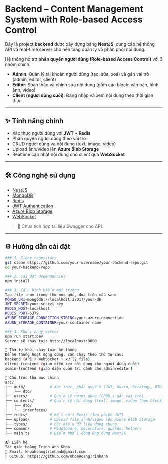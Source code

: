 # Backend – Content Management System with Role-based Access Control

Đây là project **backend** được xây dựng bằng **NestJS**, cung cấp hệ thống API và real-time server cho nền tảng quản lý và phân phối nội dung.

Hệ thống hỗ trợ **phân quyền người dùng (Role-based Access Control)** với 3 nhóm chính:

- **Admin**: Quản lý tài khoản người dùng (tạo, sửa, xoá) và gán vai trò (admin, editor, client)
- **Editor**: Soạn thảo và chỉnh sửa nội dung (gồm các block: văn bản, hình ảnh, video)
- **Client (người dùng cuối)**: Đăng nhập và xem nội dung theo thời gian thực

---

## ✨ Tính năng chính

- Xác thực người dùng với **JWT + Redis**
- Phân quyền người dùng theo vai trò
- CRUD người dùng và nội dung (text, image, video)
- Upload ảnh/video lên **Azure Blob Storage**
- Realtime cập nhật nội dung cho client qua **WebSocket**

---

## 🛠 Công nghệ sử dụng

- [NestJS](https://nestjs.com/)
- [MongoDB](https://www.mongodb.com/)
- [Redis](https://redis.io/)
- [JWT Authentication](https://jwt.io/)
- [Azure Blob Storage](https://learn.microsoft.com/en-us/azure/storage/blobs/)
- [WebSocket](https://developer.mozilla.org/en-US/docs/Web/API/WebSockets_API)

> 📌 Chưa tích hợp tài liệu Swagger cho API.

---

## ⚙️ Hướng dẫn cài đặt
```bash
### 1. Clone repository
git clone https://github.com/your-username/your-backend-repo.git
cd your-backend-repo

### 2. Cài đặt dependencies
npm install

### 3. Cấu hình biến môi trường
Tạo file .env trong thư mục gốc, dựa trên mẫu sau:
MONGO_URI=mongodb://localhost:27017/your-db
JWT_SECRET=your-secret-key
REDIS_HOST=localhost
REDIS_PORT=6379
AZURE_STORAGE_CONNECTION_STRING=your-azure-connection
AZURE_STORAGE_CONTAINER=your-container-name

### 4. Khởi chạy server
npm run start:dev
Server sẽ chạy tại: http://localhost:3000

📌 Thứ tự khởi chạy toàn hệ thống
Để hệ thống hoạt động đúng, cần chạy theo thứ tự sau:
backend (API + WebSocket + xử lý file)
client-frontend (giao diện xem nội dung cho người dùng cuối)
admin-frontend (giao diện quản trị dành cho admin/editor)

📁 Cấu trúc thư mục chính
src/
├── auth/           # Xác thực, phân quyền (JWT, Guard, Strategy, DTO)
│   └── dto/
├── users/          # Quản lý người dùng (CRUD + gán vai trò)
├── contents/       # Quản lý nội dung (text, image, video theo block)
│   ├── dto/
│   └── interfaces/
├── redis/          # Kết nối Redis (lưu phiên JWT)
├── upload/         # Upload file ảnh/video lên Azure Blob Storage
├── types/          # Các kiểu dữ liệu dùng chung
├── common/         # Middleware, decorators, guards, helpers
└── main.ts         # Điểm khởi động ứng dụng NestJS

📬 Liên hệ
Tác giả: Hoàng Trịnh Anh Khoa
📧 Email: khoahoangtrinhanh@gmail.com
🔗 GitHub: https://github.com/KhoaHoangTrinhAnh


